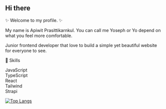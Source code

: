 ## Hi there

:sparkles: Welcome to my profile. :sparkles:

My name is Apiwit Prasittikarnkul. You can call me Yoseph or Yo depend on what you feel more comfortable.

Junior frontend developer that love to build a simple yet beautiful website for everyone to see.

:book: Skills

JavaScript  
TypeScript  
React  
Tailwind  
Strapi

[![Top Langs](https://github-readme-stats.vercel.app/api/top-langs/?username=apiwitp2070&layout=compact)](https://github.com/apiwitp2070/apiwitp2070)
